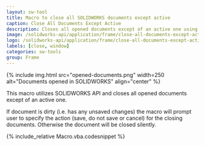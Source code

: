 ```yaml
---
layout: sw-tool
title: Macro to close all SOLIDWORKS documents except active
caption: Close All Documents Except Active
description: Closes all opened documents except of an active one using SOLIDWORKS API
image: /solidworks-api/application/frame/close-all-documents-except-active/close-all-but-active.png
logo: /solidworks-api/application/frame/close-all-documents-except-active/close-all-but-active.svg
labels: [close, window]
categories: sw-tools
group: Frame
---
```

{% include img.html src="opened-documents.png" width=250 alt="Documents opened in SOLIDWORKS" align="center" %}

This macro utilizes SOLIDWORKS API and closes all opened documents except of an active one.

If document is dirty (i.e. has any unsaved changes) the macro will prompt user to specify the action (save, do not save or cancel) for the closing documents. Otherwise the document will be closed silently.

{% include_relative Macro.vba.codesnippet %}
